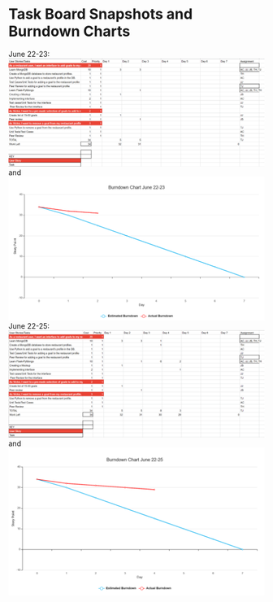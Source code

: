 # Task Board Snapshots and Burndown Charts </h1>
June 22-23:  ![Task Board](./Task_Board_Day1-2.png) and ![Burndown Chart](./Burndown_Day1-2.png)
June 22-25:  ![Task Board](./Task_Board_Day1-4.png) and ![Burndown Chart](./Burndown_Day1-4.png)
